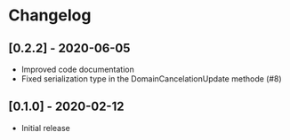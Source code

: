 # Changelog

## [0.2.2] - 2020-06-05

* Improved code documentation
* Fixed serialization type in the DomainCancelationUpdate methode (#8)

## [0.1.0] - 2020-02-12

* Initial release

